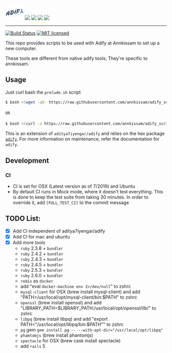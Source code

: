 <p float="left">
<img src="https://github.com/aditya7iyengar/adify/raw/master/logo/logo.png" height="50">
<img src="http://pngimg.com/uploads/plus/plus_PNG53.png" height="50">
<img src="https://www.annkissam.com/sites/default/files/Mark%20unlocked%20%281%29.jpg" height="50">
<img src="http://pngimg.com/uploads/equals/equals_PNG35.png" height="50">
<img src="https://clipart.info/images/ccovers/1484772652Heart-png-black-transparent.png" height="50">
</p>

----


[![Build Status](https://travis-ci.com/annkissam/adify_scripts_for_annkissam.svg?branch=master)](https://travis-ci.com/annkissam/adify_scripts_for_annkissam)
[![MIT licensed](https://img.shields.io/badge/license-MIT-blue.svg)](https://raw.githubusercontent.com/annkissam/adify_scripts_for_annkissam/master/LICENSE)


This repo provides scripts to be used with Adify at Annkissam to set up a
new computer.

These tools are different from native adify tools; They're specific to
annkissam.

## Usage

Just curl bash the `prelude.sh` script

```sh
$ bash <(wget -qO- https://raw.githubusercontent.com/annkissam/adify_scripts_for_annkissam/master/prelude.sh)

OR

$ bash <(curl -s https://raw.githubusercontent.com/annkissam/adify_scripts_for_annkissam/master/prelude.sh)
```

This is an extension of `aditya7iyengar/adify` and relies on the hex package
[`adify`](https://hexdocs.pm/adify/Adify.html). For more information on
maintenance, refer the documentation for `adify`.


## Development

### CI

- CI is set for OSX (Latest version as of 7/2019) and Ubuntu
- By default CI runs in Mock mode, where it doesn't test everything. This is done
  to keep the test suite from taking 30 minutes. In order to override it, add
  `[FULL_TEST_CI]` to the commit message


## TODO List:

- [X] Add CI independent of aditya7iyengar/adify
- [X] Add CI for mac and ubuntu
- [X] Add more tools
    * `ruby` 2.3.8 + `bundler`
    * `ruby` 2.4.2 + `bundler`
    * `ruby` 2.4.3 + `bundler`
    * `ruby` 2.4.5 + `bundler`
    * `ruby` 2.5.3 + `bundler`
    * `ruby` 2.6.0 + `bundler`
    * `redis` as `docker`
    * add "eval `docker-machine env 2>/dev/null`" to zshrc
    * `mysql-client` for OSX (brew install mysql-client) and add "PATH=/usr/local/opt/mysql-client/bin:$PATH" to zshrc
    * `openssl` (brew install openssl) and add "LIBRARY_PATH=$LIBRARY_PATH:/usr/local/opt/openssl/lib/" to zshrc
    * `libpq` (brew install libpq) and add "export PATH="/usr/local/opt/libpq/bin:$PATH"" to zshrc
    * `pg` gem `gem install pg -- --with-opt-dir="/usr/local/opt/libpq"`
    * `phamtomjs` (brew install phantomjs)
    * `spectacle` for OSX (brew cask install spectacle)
    * add `rails` 5

